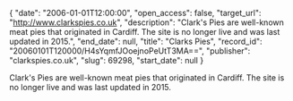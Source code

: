 {
  "date": "2006-01-01T12:00:00", 
  "open_access": false, 
  "target_url": "http://www.clarkspies.co.uk", 
  "description": "Clark's Pies are well-known meat pies that originated in Cardiff. The site is no longer live and was last updated in 2015.", 
  "end_date": null, 
  "title": "Clarks Pies", 
  "record_id": "20060101T120000/H4sYqmfJOoejnoPeUtT3MA==", 
  "publisher": "clarkspies.co.uk", 
  "slug": 69298, 
  "start_date": null
}

Clark's Pies are well-known meat pies that originated in Cardiff. The site is no longer live and was last updated in 2015.